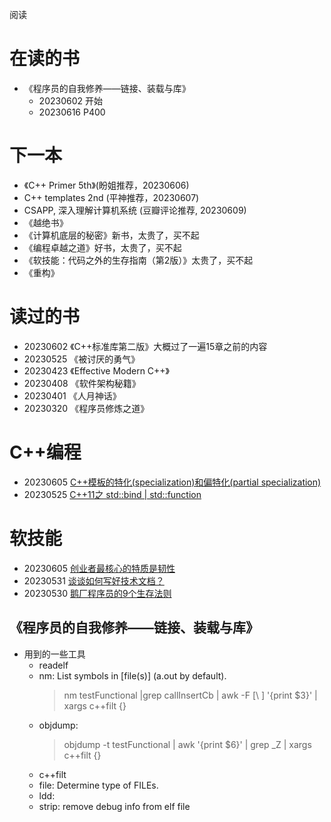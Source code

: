 阅读

# 在读的书
* 《程序员的自我修养——链接、装载与库》
  * 20230602 开始
  * 20230616 P400

# 下一本
* 《C++ Primer 5th》(盼姐推荐，20230606)
* C++ templates 2nd (平神推荐，20230607)
* CSAPP, 深入理解计算机系统 (豆瓣评论推荐, 20230609)
* 《越绝书》
* 《计算机底层的秘密》新书，太贵了，买不起
* 《编程卓越之道》好书，太贵了，买不起
* 《软技能：代码之外的生存指南（第2版）》太贵了，买不起
* 《重构》

# 读过的书
* 20230602 《C++标准库第二版》大概过了一遍15章之前的内容
* 20230525 《被讨厌的勇气》
* 20230423 《Effective Modern C++》
* 20230408 《软件架构秘籍》
* 20230401 《人月神话》
* 20230320 《程序员修炼之道》

# C++编程
* 20230605 [C++模板的特化(specialization)和偏特化(partial specialization)](https://blog.csdn.net/weixin_43744293/article/details/123919688)
* 20230525 [C++11之 std::bind | std::function](https://blog.csdn.net/weixin_36750623/article/details/84841316)

# 软技能
* 20230605 [创业者最核心的特质是韧性](https://mp.weixin.qq.com/s/hz0BqW7bl7myNU5tuBpU-g)
* 20230531 [谈谈如何写好技术文档？](https://mp.weixin.qq.com/s/rwKLgytV8X_ITcjN15rPJQ)
* 20230530 [鹅厂程序员的9个生存法则](https://mp.weixin.qq.com/s/fMRUF6d_9HDntUA9JkuY1g)

## 《程序员的自我修养——链接、装载与库》
* 用到的一些工具
  * readelf
  * nm: List symbols in [file(s)] (a.out by default).
    > nm testFunctional |grep callInsertCb | awk -F [\ ] '{print $3}' | xargs c++filt {}
  * objdump:
    > objdump -t testFunctional | awk '{print $6}' | grep _Z | xargs c++filt {}
  * c++filt
  * file: Determine type of FILEs.
  * ldd:
  * strip: remove debug info from elf file